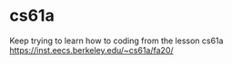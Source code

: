 # cs61a
Keep trying to learn how to coding from the lesson cs61a
https://inst.eecs.berkeley.edu/~cs61a/fa20/
